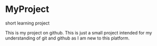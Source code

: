 # MyProject
short learning project

This is my project on github. This is just a small project intended for my understanding of git and github as I am new to this platform.
